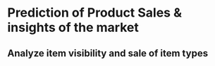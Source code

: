 # Prediction of Product Sales & insights of the market
## Analyze item visibility and sale of item types
